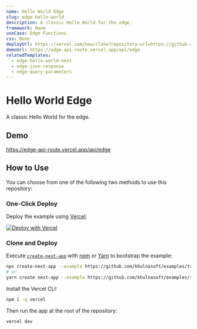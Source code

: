 ```yaml
---
name: Hello World Edge
slug: edge-hello-world
description: A classic Hello World for the edge.
framework: None
useCase: Edge Functions
css: None
deployUrl: https://vercel.com/new/clone?repository-url=https://github.com/khulnasoft/examples/tree/main/edge-functions/hello-world&project-name=edge-hello-world&repository-name=edge-hello-world
demoUrl: https://edge-api-route.vercel.app/api/edge
relatedTemplates:
  - edge-hello-world-next
  - edge-json-response
  - edge-query-parameters
---
```


# Hello World Edge

A classic Hello World for the edge.

## Demo

https://edge-api-route.vercel.app/api/edge

## How to Use

You can choose from one of the following two methods to use this repository:

### One-Click Deploy

Deploy the example using [Vercel](https://vercel.com?utm_source=github&utm_medium=readme&utm_campaign=vercel-examples):

[![Deploy with Vercel](https://vercel.com/button)](https://vercel.com/new/git/external?repository-url=https://github.com/khulnasoft/examples/tree/main/edge-functions/hello-world&project-name=edge-hello-world&repository-name=edge-hello-world)

### Clone and Deploy

Execute [`create-next-app`](https://github.com/khulnasoft/next.js/tree/canary/packages/create-next-app) with [npm](https://docs.npmjs.com/cli/init) or [Yarn](https://yarnpkg.com/lang/en/docs/cli/create/) to bootstrap the example:

```bash
npx create-next-app --example https://github.com/khulnasoft/examples/tree/main/edge-functions/hello-world edge-hello-world
# or
yarn create next-app --example https://github.com/khulnasoft/examples/tree/main/edge-functions/hello-world edge-hello-world
```

Install the Vercel CLI:

```bash
npm i -g vercel
```

Then run the app at the root of the repository:

```bash
vercel dev
```

